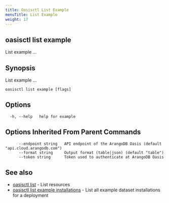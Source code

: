 ```yaml
---
title: Oasisctl List Example
menuTitle: List Example
weight: 17
---
```

## oasisctl list example

List example ...

## Synopsis
List example ...

```
oasisctl list example [flags]
```

## Options
```
  -h, --help   help for example
```

## Options Inherited From Parent Commands
```
      --endpoint string   API endpoint of the ArangoDB Oasis (default "api.cloud.arangodb.com")
      --format string     Output format (table|json) (default "table")
      --token string      Token used to authenticate at ArangoDB Oasis
```

## See also
* [oasisctl list](_index.md)	 - List resources
* [oasisctl list example installations](list-example-installations.md)	 - List all example dataset installations for a deployment

